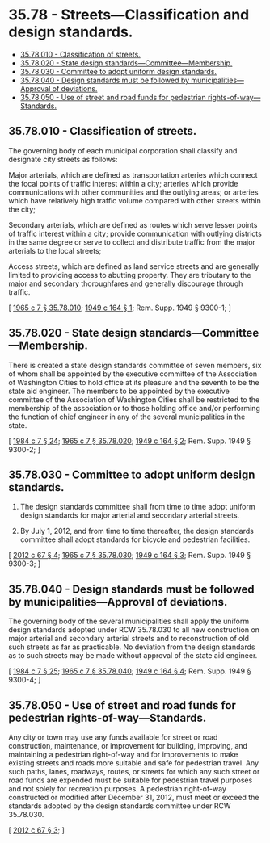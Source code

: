 # 35.78 - Streets—Classification and design standards.
* [35.78.010 - Classification of streets.](#3578010---classification-of-streets)
* [35.78.020 - State design standards—Committee—Membership.](#3578020---state-design-standardscommitteemembership)
* [35.78.030 - Committee to adopt uniform design standards.](#3578030---committee-to-adopt-uniform-design-standards)
* [35.78.040 - Design standards must be followed by municipalities—Approval of deviations.](#3578040---design-standards-must-be-followed-by-municipalitiesapproval-of-deviations)
* [35.78.050 - Use of street and road funds for pedestrian rights-of-way—Standards.](#3578050---use-of-street-and-road-funds-for-pedestrian-rights-of-waystandards)
## 35.78.010 - Classification of streets.
The governing body of each municipal corporation shall classify and designate city streets as follows:

Major arterials, which are defined as transportation arteries which connect the focal points of traffic interest within a city; arteries which provide communications with other communities and the outlying areas; or arteries which have relatively high traffic volume compared with other streets within the city;

Secondary arterials, which are defined as routes which serve lesser points of traffic interest within a city; provide communication with outlying districts in the same degree or serve to collect and distribute traffic from the major arterials to the local streets;

Access streets, which are defined as land service streets and are generally limited to providing access to abutting property. They are tributary to the major and secondary thoroughfares and generally discourage through traffic.

\[ [1965 c 7 § 35.78.010](http://leg.wa.gov/CodeReviser/documents/sessionlaw/1965c7.pdf?cite=1965%20c%207%20§%2035.78.010); [1949 c 164 § 1](http://leg.wa.gov/CodeReviser/documents/sessionlaw/1949c164.pdf?cite=1949%20c%20164%20§%201); Rem. Supp. 1949 § 9300-1; \]

## 35.78.020 - State design standards—Committee—Membership.
There is created a state design standards committee of seven members, six of whom shall be appointed by the executive committee of the Association of Washington Cities to hold office at its pleasure and the seventh to be the state aid engineer. The members to be appointed by the executive committee of the Association of Washington Cities shall be restricted to the membership of the association or to those holding office and/or performing the function of chief engineer in any of the several municipalities in the state.

\[ [1984 c 7 § 24](http://leg.wa.gov/CodeReviser/documents/sessionlaw/1984c7.pdf?cite=1984%20c%207%20§%2024); [1965 c 7 § 35.78.020](http://leg.wa.gov/CodeReviser/documents/sessionlaw/1965c7.pdf?cite=1965%20c%207%20§%2035.78.020); [1949 c 164 § 2](http://leg.wa.gov/CodeReviser/documents/sessionlaw/1949c164.pdf?cite=1949%20c%20164%20§%202); Rem. Supp. 1949 § 9300-2; \]

## 35.78.030 - Committee to adopt uniform design standards.
1. The design standards committee shall from time to time adopt uniform design standards for major arterial and secondary arterial streets.

2. By July 1, 2012, and from time to time thereafter, the design standards committee shall adopt standards for bicycle and pedestrian facilities.

\[ [2012 c 67 § 4](http://lawfilesext.leg.wa.gov/biennium/2011-12/Pdf/Bills/Session%20Laws/House/1700-S.SL.pdf?cite=2012%20c%2067%20§%204); [1965 c 7 § 35.78.030](http://leg.wa.gov/CodeReviser/documents/sessionlaw/1965c7.pdf?cite=1965%20c%207%20§%2035.78.030); [1949 c 164 § 3](http://leg.wa.gov/CodeReviser/documents/sessionlaw/1949c164.pdf?cite=1949%20c%20164%20§%203); Rem. Supp. 1949 § 9300-3; \]

## 35.78.040 - Design standards must be followed by municipalities—Approval of deviations.
The governing body of the several municipalities shall apply the uniform design standards adopted under RCW 35.78.030 to all new construction on major arterial and secondary arterial streets and to reconstruction of old such streets as far as practicable. No deviation from the design standards as to such streets may be made without approval of the state aid engineer.

\[ [1984 c 7 § 25](http://leg.wa.gov/CodeReviser/documents/sessionlaw/1984c7.pdf?cite=1984%20c%207%20§%2025); [1965 c 7 § 35.78.040](http://leg.wa.gov/CodeReviser/documents/sessionlaw/1965c7.pdf?cite=1965%20c%207%20§%2035.78.040); [1949 c 164 § 4](http://leg.wa.gov/CodeReviser/documents/sessionlaw/1949c164.pdf?cite=1949%20c%20164%20§%204); Rem. Supp. 1949 § 9300-4; \]

## 35.78.050 - Use of street and road funds for pedestrian rights-of-way—Standards.
Any city or town may use any funds available for street or road construction, maintenance, or improvement for building, improving, and maintaining a pedestrian right-of-way and for improvements to make existing streets and roads more suitable and safe for pedestrian travel. Any such paths, lanes, roadways, routes, or streets for which any such street or road funds are expended must be suitable for pedestrian travel purposes and not solely for recreation purposes. A pedestrian right-of-way constructed or modified after December 31, 2012, must meet or exceed the standards adopted by the design standards committee under RCW 35.78.030.

\[ [2012 c 67 § 3](http://lawfilesext.leg.wa.gov/biennium/2011-12/Pdf/Bills/Session%20Laws/House/1700-S.SL.pdf?cite=2012%20c%2067%20§%203); \]

